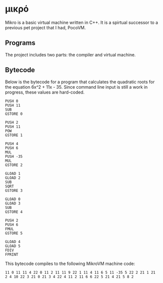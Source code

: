 # μικρό

Mikro is a basic virtual machine written in C++. It is a spirtual successor to a previous 
pet project that I had, PocoVM. 

## Programs

The project includes two parts: the compiler and virtual machine.

## Bytecode

Below is the bytecode for a program that calculates the quadratic roots for the equation 6x^2 + 11x - 35.
Since command line input is still a work in progress, these values are hard-coded.

```
PUSH 0
PUSH 11
SUB
GSTORE 0

PUSH 2
PUSH 11
POW
GSTORE 1

PUSH 4
PUSH 6
MUL
PUSH -35
MUL
GSTORE 2

GLOAD 1
GLOAD 2
SUB
SQRT
GSTORE 3

GLOAD 0
GLOAD 3
SUB
GSTORE 4

PUSH 2
PUSH 6
FMUL
GSTORE 5

GLOAD 4
GLOAD 5
FDIV
FPRINT
```

This bytecode compiles to the following MikroVM machine code:

```
11 0 11 11 4 22 0 11 2 11 11 9 22 1 11 4 11 6 5 11 -35 5 22 2 21 1 21 2 4 10 22 3 21 0 21 3 4 22 4 11 2 11 6 6 22 5 21 4 21 5 8 2 
```
